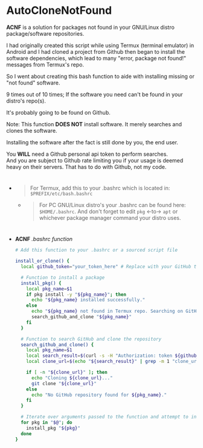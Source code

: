 # AutoCloneNotFound
**ACNF** is a solution for packages not found in your GNU/Linux distro package/software repositories.

  I had originally created this script while using Termux (terminal emulator) in Android and I had cloned a project from Github then began to install the software dependencies,
which lead to many "error, package not found!" messages from Termux's repo.

  So I went about creating this bash function to aide with installing missing or "not found" software. <br>

9 times out of 10 times; If the software you need can't be found in your distro's repo(s).

It's probably going to be found on Github. <br>

Note: This function **DOES NOT** install software. It merely searches and clones the software. <br>

Installing the software after the fact is still done by you, the end user. <br>

You **WILL** need a Github personal api token to perform searches. <br>
And you are subject to Github rate limiting you if your usage is deemed heavy on their servers.
That has to do with Github, not my code.
#
- > For Termux, add this to your .bashrc which is located in: `$PREFIX/etc/bash.bashrc` <br>
   - > For PC GNU/Linux distro's your .bashrc can be found here: `$HOME/.bashrc`. And don't forget to edit `pkg` <-to-> `apt` or whichever package manager command your distro uses.
#


- **ACNF** _.bashrc function_
  ```sh
  # Add this function to your .bashrc or a sourced script file

  install_or_clone() {
    local github_token="your_token_here" # Replace with your GitHub token

    # Function to install a package
    install_pkg() {
      local pkg_name=$1
      if pkg install -y "${pkg_name}"; then
        echo "${pkg_name} installed successfully."
      else
        echo "${pkg_name} not found in Termux repo. Searching on GitHub..."
        search_github_and_clone "${pkg_name}"
      fi
    }

    # Function to search GitHub and clone the repository
    search_github_and_clone() {
      local pkg_name=$1
      local search_result=$(curl -s -H "Authorization: token ${github_token}" "https://api.github.com/search/repositories?q=${pkg_name}+in:name&sort=stars&order=desc")
      local clone_url=$(echo "${search_result}" | grep -m 1 "clone_url" | cut -d '"' -f 4)

      if [ -n "${clone_url}" ]; then
        echo "Cloning ${clone_url}..."
        git clone "${clone_url}"
      else
        echo "No GitHub repository found for ${pkg_name}."
      fi
    }

    # Iterate over arguments passed to the function and attempt to install each one
    for pkg in "$@"; do
      install_pkg "${pkg}"
    done
  }
  ```

  
